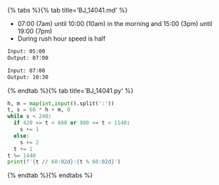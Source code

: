 {% tabs %}{% tab title='BJ_14041.md' %}

* 07:00 (7am) until 10:00 (10am) in the morning and 15:00 (3pm) until 19:00 (7pm)
* During rush hour speed is half

```txt
Input: 05:00
Output: 07:00

Input: 07:00
Output: 10:30
```

{% endtab %}{% tab title='BJ_14041.py' %}

```py
h, m = map(int,input().split(':'))
t, s = 60 * h + m, 0
while s < 240:
  if 420 <= t < 600 or 900 <= t < 1140:
    s += 1
  else:
    s += 2
  t += 1
t %= 1440
print(f'{t // 60:02d}:{t % 60:02d}')
```

{% endtab %}{% endtabs %}

